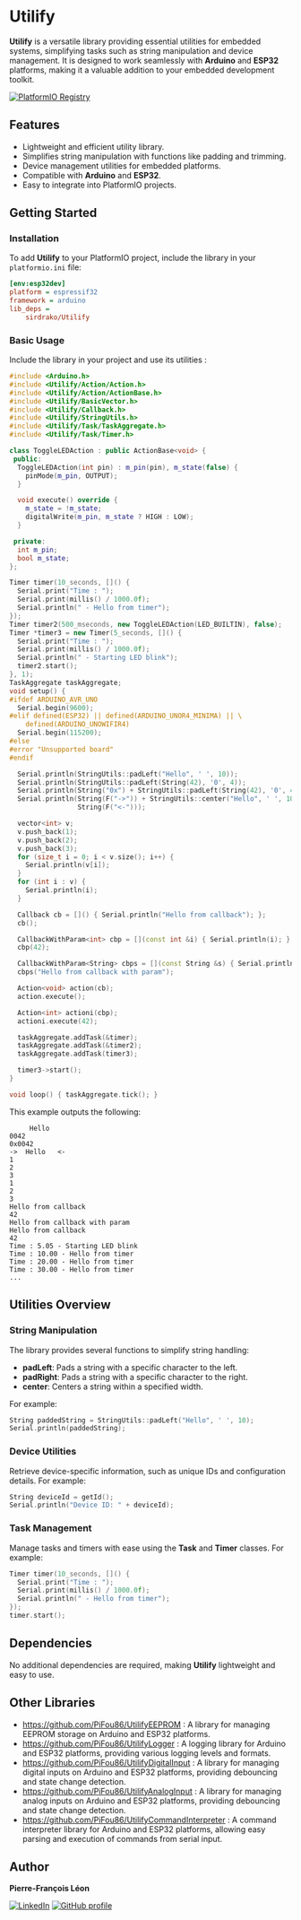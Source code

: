 # Utilify

**Utilify** is a versatile library providing essential utilities for embedded systems, simplifying tasks such as string manipulation and device management. It is designed to work seamlessly with **Arduino** and **ESP32** platforms, making it a valuable addition to your embedded development toolkit.

[![PlatformIO Registry](https://badges.registry.platformio.org/packages/sirdrako/library/Utilify.svg)](https://registry.platformio.org/libraries/sirdrako/Utilify)

## Features

- Lightweight and efficient utility library.
- Simplifies string manipulation with functions like padding and trimming.
- Device management utilities for embedded platforms.
- Compatible with **Arduino** and **ESP32**.
- Easy to integrate into PlatformIO projects.

## Getting Started

### Installation

To add **Utilify** to your PlatformIO project, include the library in your `platformio.ini` file:

```ini
[env:esp32dev]
platform = espressif32
framework = arduino
lib_deps =
    sirdrako/Utilify
```

### Basic Usage

Include the library in your project and use its utilities :

```cpp
#include <Arduino.h>
#include <Utilify/Action/Action.h>
#include <Utilify/Action/ActionBase.h>
#include <Utilify/BasicVector.h>
#include <Utilify/Callback.h>
#include <Utilify/StringUtils.h>
#include <Utilify/Task/TaskAggregate.h>
#include <Utilify/Task/Timer.h>

class ToggleLEDAction : public ActionBase<void> {
 public:
  ToggleLEDAction(int pin) : m_pin(pin), m_state(false) {
    pinMode(m_pin, OUTPUT);
  }

  void execute() override {
    m_state = !m_state;
    digitalWrite(m_pin, m_state ? HIGH : LOW);
  }

 private:
  int m_pin;
  bool m_state;
};

Timer timer(10_seconds, []() {
  Serial.print("Time : ");
  Serial.print(millis() / 1000.0f);
  Serial.println(" - Hello from timer");
});
Timer timer2(500_mseconds, new ToggleLEDAction(LED_BUILTIN), false);
Timer *timer3 = new Timer(5_seconds, []() {
  Serial.print("Time : ");
  Serial.print(millis() / 1000.0f);
  Serial.println(" - Starting LED blink");
  timer2.start();
}, 1);
TaskAggregate taskAggregate;
void setup() {
#ifdef ARDUINO_AVR_UNO
  Serial.begin(9600);
#elif defined(ESP32) || defined(ARDUINO_UNOR4_MINIMA) || \
    defined(ARDUINO_UNOWIFIR4)
  Serial.begin(115200);
#else
#error "Unsupported board"
#endif

  Serial.println(StringUtils::padLeft("Hello", ' ', 10));
  Serial.println(StringUtils::padLeft(String(42), '0', 4));
  Serial.println(String("0x") + StringUtils::padLeft(String(42), '0', 4));
  Serial.println(String(F("->")) + StringUtils::center("Hello", ' ', 10) +
                 String(F("<-")));

  vector<int> v;
  v.push_back(1);
  v.push_back(2);
  v.push_back(3);
  for (size_t i = 0; i < v.size(); i++) {
    Serial.println(v[i]);
  }
  for (int i : v) {
    Serial.println(i);
  }

  Callback cb = []() { Serial.println("Hello from callback"); };
  cb();

  CallbackWithParam<int> cbp = [](const int &i) { Serial.println(i); };
  cbp(42);

  CallbackWithParam<String> cbps = [](const String &s) { Serial.println(s); };
  cbps("Hello from callback with param");

  Action<void> action(cb);
  action.execute();

  Action<int> actioni(cbp);
  actioni.execute(42);

  taskAggregate.addTask(&timer);
  taskAggregate.addTask(&timer2);
  taskAggregate.addTask(timer3);

  timer3->start();
}

void loop() { taskAggregate.tick(); }
```

This example outputs the following:

```
     Hello
0042
0x0042
->  Hello   <-
1
2
3
1
2
3
Hello from callback
42
Hello from callback with param
Hello from callback
42
Time : 5.05 - Starting LED blink
Time : 10.00 - Hello from timer
Time : 20.00 - Hello from timer
Time : 30.00 - Hello from timer
...
```

## Utilities Overview

### String Manipulation

The library provides several functions to simplify string handling:

- **padLeft**: Pads a string with a specific character to the left.
- **padRight**: Pads a string with a specific character to the right.
- **center**: Centers a string within a specified width.

For example:

```cpp
String paddedString = StringUtils::padLeft("Hello", ' ', 10);
Serial.println(paddedString);
```

### Device Utilities

Retrieve device-specific information, such as unique IDs and configuration details. For example:

```cpp
String deviceId = getId();
Serial.println("Device ID: " + deviceId);
```

### Task Management

Manage tasks and timers with ease using the **Task** and **Timer** classes. For example:

```cpp
Timer timer(10_seconds, []() {
  Serial.print("Time : ");
  Serial.print(millis() / 1000.0f);
  Serial.println(" - Hello from timer");
});
timer.start();
```

## Dependencies

No additional dependencies are required, making **Utilify** lightweight and easy to use.

## Other Libraries

- https://github.com/PiFou86/UtilifyEEPROM :
  A library for managing EEPROM storage on Arduino and ESP32 platforms.
- https://github.com/PiFou86/UtilifyLogger :
  A logging library for Arduino and ESP32 platforms, providing various logging levels and formats.
- https://github.com/PiFou86/UtilifyDigitalInput :
  A library for managing digital inputs on Arduino and ESP32 platforms, providing debouncing and state change detection.
- https://github.com/PiFou86/UtilifyAnalogInput :
  A library for managing analog inputs on Arduino and ESP32 platforms, providing debouncing and state change detection.
- https://github.com/PiFou86/UtilifyCommandInterpreter :
  A command interpreter library for Arduino and ESP32 platforms, allowing easy parsing and execution of commands from serial input.
  
## Author

**Pierre-François Léon**

[![LinkedIn](https://img.shields.io/badge/LinkedIn-Profile-blue?logo=linkedin&style=for-the-badge)](https://www.linkedin.com/in/pierrefrancoisleon/)
[![GitHub profile](https://img.shields.io/badge/GitHub-Profile-blue?logo=github&style=for-the-badge)](https://github.com/PiFou86)
